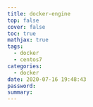 ```yaml
---
title: docker-engine
top: false
cover: false
toc: true
mathjax: true
tags:
  - docker
  - centos7
categories:
  - docker
date: 2020-07-16 19:48:43
password:
summary:
---
```

